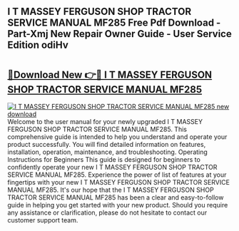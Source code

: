## I T MASSEY FERGUSON SHOP TRACTOR SERVICE MANUAL MF285 Free Pdf Download - Part-Xmj New Repair Owner Guide - User Service Edition odiHv

# <h2><a href="http://bc48140.oget.top/?id=I+T+MASSEY+FERGUSON+SHOP+TRACTOR+SERVICE+MANUAL+MF285">🔗Download New 👉🔴 I T MASSEY FERGUSON SHOP TRACTOR SERVICE MANUAL MF285</a></h2>

[![I T MASSEY FERGUSON SHOP TRACTOR SERVICE MANUAL MF285 new download](https://i.imgur.com/5g1atiW.png)](http://bc48140.oget.top/?id=I+T+MASSEY+FERGUSON+SHOP+TRACTOR+SERVICE+MANUAL+MF285)
Welcome to the user manual for your newly upgraded I T MASSEY FERGUSON SHOP TRACTOR SERVICE MANUAL MF285. This comprehensive guide is intended to help you understand and operate your product successfully. You will find detailed information on features, installation, operation, maintenance, and troubleshooting. Operating Instructions for Beginners This guide is designed for beginners to confidently operate your new I T MASSEY FERGUSON SHOP TRACTOR SERVICE MANUAL MF285. Experience the power of list of features at your fingertips with your new I T MASSEY FERGUSON SHOP TRACTOR SERVICE MANUAL MF285. It's our hope that the I T MASSEY FERGUSON SHOP TRACTOR SERVICE MANUAL MF285 has been a clear and easy-to-follow guide in helping you get started with your new product. Should you require any assistance or clarification, please do not hesitate to contact our customer support team.
